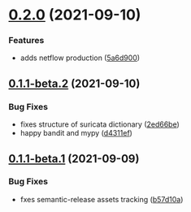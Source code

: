 # [0.2.0](https://gitlab.com/notno/ned/compare/v0.1.0...v0.2.0) (2021-09-10)


### Features

* adds netflow production ([5a6d900](https://gitlab.com/notno/ned/commit/5a6d9003798e35743c38bea1db58c57e2ba83b94))

## [0.1.1-beta.2](https://gitlab.com/notno/ned/compare/v0.1.1-beta.1...v0.1.1-beta.2) (2021-09-10)


### Bug Fixes

* fixes structure of suricata dictionary ([2ed66be](https://gitlab.com/notno/ned/commit/2ed66bee406d5e5d6c924f41c068b17b76c0b504))
* happy bandit and mypy ([d4311ef](https://gitlab.com/notno/ned/commit/d4311ef753bac5e7ebe917b98707d04e0d5c2b89))

## [0.1.1-beta.1](https://gitlab.com/notno/ned/compare/v0.1.0...v0.1.1-beta.1) (2021-09-09)


### Bug Fixes

* fxes semantic-release assets tracking ([b57d10a](https://gitlab.com/notno/ned/commit/b57d10a566784fd1e7b2234ec3dd089a0b5103e5))
